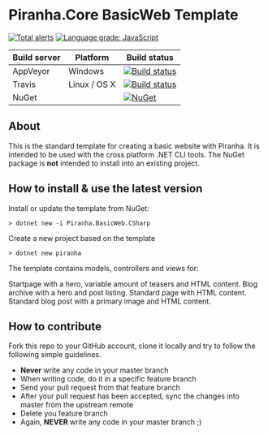 # Piranha.Core BasicWeb Template

[![Total alerts](https://img.shields.io/lgtm/alerts/g/PiranhaCMS/piranha.core.basicweb.svg?logo=lgtm&logoWidth=18)](https://lgtm.com/projects/g/PiranhaCMS/piranha.core.basicweb/alerts/)
[![Language grade: JavaScript](https://img.shields.io/lgtm/grade/javascript/g/PiranhaCMS/piranha.core.basicweb.svg?logo=lgtm&logoWidth=18)](https://lgtm.com/projects/g/PiranhaCMS/piranha.core.basicweb/context:javascript)

| Build server | Platform     | Build status |
|--------------|--------------|--------------|
| AppVeyor     | Windows      | [![Build status](https://ci.appveyor.com/api/projects/status/dn4ltfl1rnlv9ksk?svg=true)](https://ci.appveyor.com/project/tidyui/piranha-core-basicweb) |
| Travis       | Linux / OS X | [![Build status](https://travis-ci.org/PiranhaCMS/piranha.core.basicweb.svg?branch=master)](https://travis-ci.org/PiranhaCMS/piranha.core.basicweb) |
| NuGet        |              | [![NuGet](https://img.shields.io/nuget/v/Piranha.BasicWeb.CSharp.svg)](https://www.nuget.org/packages/Piranha.BasicWeb.CSharp) |

## About

This is the standard template for creating a basic website with Piranha. It is
intended to be used with the cross platform .NET CLI tools. The NuGet package is 
**not** intended to install into an existing project.

## How to install & use the latest version

Install or update the template from NuGet:

    > dotnet new -i Piranha.BasicWeb.CSharp

Create a new project based on the template

    > dotnet new piranha

The template contains models, controllers and views for:

Startpage with a hero, variable amount of teasers and HTML content.
Blog archive with a hero and post listing.
Standard page with HTML content.
Standard blog post with a primary image and HTML content.

## How to contribute

Fork this repo to your GitHub account, clone it locally and try to follow
the following simple guidelines.

* **Never** write any code in your master branch
* When writing code, do it in a specific feature branch
* Send your pull request from that feature branch
* After your pull request has been accepted, sync the changes into master from the upstream remote
* Delete you feature branch
* Again, **NEVER** write any code in your master branch ;)
